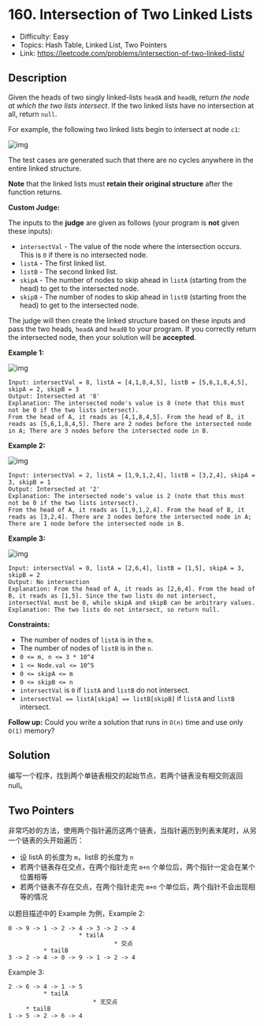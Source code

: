 # 160. Intersection of Two Linked Lists

- Difficulty: Easy
- Topics: Hash Table, Linked List, Two Pointers
- Link: https://leetcode.com/problems/intersection-of-two-linked-lists/

## Description

Given the heads of two singly linked-lists `headA` and `headB`, return _the node at which the two lists intersect_. If the two linked lists have no intersection at all, return `null`.

For example, the following two linked lists begin to intersect at node `c1`:

![img](https://assets.leetcode.com/uploads/2021/03/05/160_statement.png)

The test cases are generated such that there are no cycles anywhere in the entire linked structure.

**Note** that the linked lists must **retain their original structure** after the function returns.

**Custom Judge:**

The inputs to the **judge** are given as follows (your program is **not** given these inputs):

- `intersectVal` - The value of the node where the intersection occurs. This is `0` if there is no intersected node.
- `listA` - The first linked list.
- `listB` - The second linked list.
- `skipA` - The number of nodes to skip ahead in `listA` (starting from the head) to get to the intersected node.
- `skipB` - The number of nodes to skip ahead in `listB` (starting from the head) to get to the intersected node.

The judge will then create the linked structure based on these inputs and pass the two heads, `headA` and `headB` to your program. If you correctly return the intersected node, then your solution will be **accepted**.

**Example 1:**

![img](https://assets.leetcode.com/uploads/2021/03/05/160_example_1_1.png)

```
Input: intersectVal = 8, listA = [4,1,8,4,5], listB = [5,6,1,8,4,5], skipA = 2, skipB = 3
Output: Intersected at '8'
Explanation: The intersected node's value is 8 (note that this must not be 0 if the two lists intersect).
From the head of A, it reads as [4,1,8,4,5]. From the head of B, it reads as [5,6,1,8,4,5]. There are 2 nodes before the intersected node in A; There are 3 nodes before the intersected node in B.
```

**Example 2:**

![img](https://assets.leetcode.com/uploads/2021/03/05/160_example_2.png)

```
Input: intersectVal = 2, listA = [1,9,1,2,4], listB = [3,2,4], skipA = 3, skipB = 1
Output: Intersected at '2'
Explanation: The intersected node's value is 2 (note that this must not be 0 if the two lists intersect).
From the head of A, it reads as [1,9,1,2,4]. From the head of B, it reads as [3,2,4]. There are 3 nodes before the intersected node in A; There are 1 node before the intersected node in B.
```

**Example 3:**

![img](https://assets.leetcode.com/uploads/2021/03/05/160_example_3.png)

```
Input: intersectVal = 0, listA = [2,6,4], listB = [1,5], skipA = 3, skipB = 2
Output: No intersection
Explanation: From the head of A, it reads as [2,6,4]. From the head of B, it reads as [1,5]. Since the two lists do not intersect, intersectVal must be 0, while skipA and skipB can be arbitrary values.
Explanation: The two lists do not intersect, so return null.
```

**Constraints:**

- The number of nodes of `listA` is in the `m`.
- The number of nodes of `listB` is in the `n`.
- `0 <= m, n <= 3 * 10^4`
- `1 <= Node.val <= 10^5`
- `0 <= skipA <= m`
- `0 <= skipB <= n`
- `intersectVal` is `0` if `listA` and `listB` do not intersect.
- `intersectVal == listA[skipA] == listB[skipB]` if `listA` and `listB` intersect.

**Follow up:** Could you write a solution that runs in `O(n)` time and use only `O(1)` memory?

## Solution

编写一个程序，找到两个单链表相交的起始节点，若两个链表没有相交则返回 null。

## Two Pointers

非常巧妙的方法，使用两个指针遍历这两个链表，当指针遍历到列表末尾时，从另一个链表的头开始遍历：

- 设 listA 的长度为 `m`，listB 的长度为 `n`
- 若两个链表存在交点，在两个指针走完 `m+n` 个单位后，两个指针一定会在某个位置相等
- 若两个链表不存在交点，在两个指针走完 `m+n` 个单位后，两个指针不会出现相等的情况

以题目描述中的 Example 为例，Example 2:

```shell
0 -> 9 -> 1 -> 2 -> 4 -> 3 -> 2 -> 4
                    * tailA
                              * 交点
          * tailB
3 -> 2 -> 4 -> 0 -> 9 -> 1 -> 2 -> 4
```

Example 3:

```shell
2 -> 6 -> 4 -> 1 -> 5
          * tailA
                        * 无交点
     * tailB
1 -> 5 -> 2 -> 6 -> 4
```
